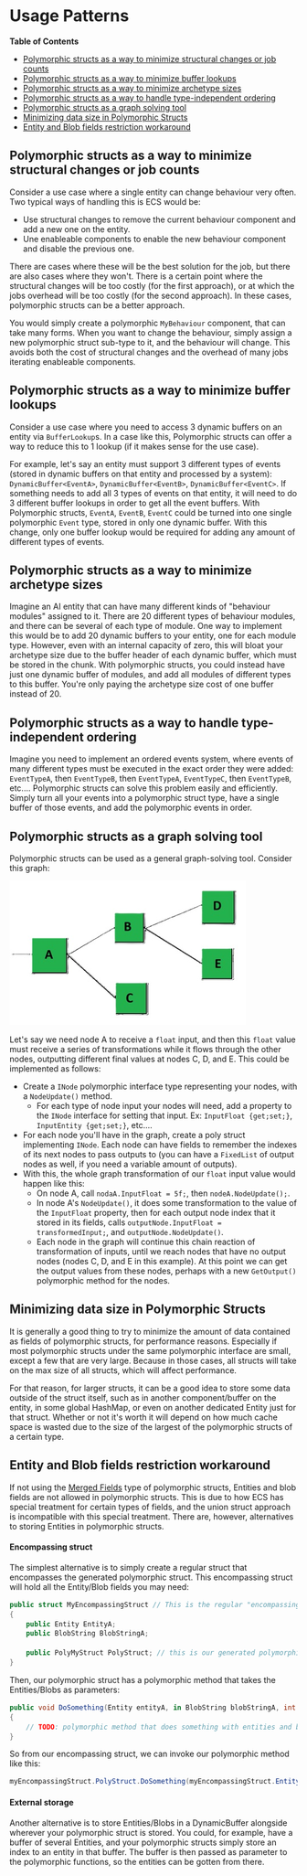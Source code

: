 
# Usage Patterns

**Table of Contents**
* [Polymorphic structs as a way to minimize structural changes or job counts](#polymorphic-structs-as-a-way-to-minimize-structural-changes-or-job-counts)
* [Polymorphic structs as a way to minimize buffer lookups](#polymorphic-structs-as-a-way-to-minimize-buffer-lookups)
* [Polymorphic structs as a way to minimize archetype sizes](#polymorphic-structs-as-a-way-to-minimize-archetype-sizes)
* [Polymorphic structs as a way to handle type-independent ordering](#polymorphic-structs-as-a-way-to-handle-type-independent-ordering)
* [Polymorphic structs as a graph solving tool](#polymorphic-structs-as-a-graph-solving-tool)
* [Minimizing data size in Polymorphic Structs](#minimizing-data-size-in-polymorphic-structs)
* [Entity and Blob fields restriction workaround](#entity-and-blob-fields-restriction-workaround)


## Polymorphic structs as a way to minimize structural changes or job counts

Consider a use case where a single entity can change behaviour very often. Two typical ways of handling this is ECS would be:
* Use structural changes to remove the current behaviour component and add a new one on the entity.
* Une enableable components to enable the new behaviour component and disable the previous one.

There are cases where these will be the best solution for the job, but there are also cases where they won't. There is a certain point where the structural changes will be too costly (for the first approach), or at which the jobs overhead will be too costly (for the second approach). In these cases, polymorphic structs can be a better approach.

You would simply create a polymorphic `MyBehaviour` component, that can take many forms. When you want to change the behaviour, simply assign a new polymorphic struct sub-type to it, and the behaviour will change. This avoids both the cost of structural changes and the overhead of many jobs iterating enableable components.


## Polymorphic structs as a way to minimize buffer lookups

Consider a use case where you need to access 3 dynamic buffers on an entity via `BufferLookup`s. In a case like this, Polymorphic structs can offer a way to reduce this to 1 lookup (if it makes sense for the use case).

For example, let's say an entity must support 3 different types of events (stored in dynamic buffers on that entity and processed by a system): `DynamicBuffer<EventA>`, `DynamicBuffer<EventB>`, `DynamicBuffer<EventC>`. If something needs to add all 3 types of events on that entity, it will need to do 3 different buffer lookups in order to get all the event buffers. With Polymorphic structs, `EventA`, `EventB`, `EventC` could be turned into one single polymorphic `Event` type, stored in only one dynamic buffer. With this change, only one buffer lookup would be required for adding any amount of different types of events.


## Polymorphic structs as a way to minimize archetype sizes

Imagine an AI entity that can have many different kinds of "behaviour modules" assigned to it. There are 20 different types of behaviour modules, and there can be several of each type of module. One way to implement this would be to add 20 dynamic buffers to your entity, one for each module type. However, even with an internal capacity of zero, this will bloat your archetype size due to the buffer header of each dynamic buffer, which must be stored in the chunk. With polymorphic structs, you could instead have just one dynamic buffer of modules, and add all modules of different types to this buffer. You're only paying the archetype size cost of one buffer instead of 20.


## Polymorphic structs as a way to handle type-independent ordering

Imagine you need to implement an ordered events system, where events of many different types must be executed in the exact order they were added: `EventTypeA`, then `EventTypeB`, then `EventTypeA`, `EventTypeC`, then `EventTypeB`, etc.... Polymorphic structs can solve this problem easily and efficiently. Simply turn all your events into a polymorphic struct type, have a single buffer of those events, and add the polymorphic events in order.


## Polymorphic structs as a graph solving tool

Polymorphic structs can be used as a general graph-solving tool. Consider this graph:

![](./Images/nodegraph.jpg)

Let's say we need node A to receive a `float` input, and then this `float` value must receive a series of transformations while it flows through the other nodes, outputting different final values at nodes C, D, and E. This could be implemented as follows:
* Create a `INode` polymorphic interface type representing your nodes, with a `NodeUpdate()` method. 
    * For each type of node input your nodes will need, add a property to the `INode` interface for setting that input. Ex: `InputFloat {get;set;}`, `InputEntity {get;set;}`, etc....
* For each node you'll have in the graph, create a poly struct implementing `INode`. Each node can have fields to remember the indexes of its next nodes to pass outputs to (you can have a `FixedList` of output nodes as well, if you need a variable amount of outputs).
* With this, the whole graph transformation of our `float` input value would happen like this:
    * On node A, call `nodaA.InputFloat = 5f;`, then `nodeA.NodeUpdate();`.
    * In node A's `NodeUpdate()`, it does some transformation to the value of the `InputFloat` property, then for each output node index that it stored in its fields, calls `outputNode.InputFloat = transformedInput;`, and `outputNode.NodeUpdate()`.
    * Each node in the graph will continue this chain reaction of transformation of inputs, until we reach nodes that have no output nodes (nodes C, D, and E in this example). At this point we can get the output values from these nodes, perhaps with a new `GetOutput()` polymorphic method for the nodes.


## Minimizing data size in Polymorphic Structs

It is generally a good thing to try to minimize the amount of data contained as fields of polymorphic structs, for performance reasons. Especially if most polymorphic structs under the same polymorphic interface are small, except a few that are very large. Because in those cases, all structs will take on the max size of all structs, which will affect performance.

For that reason, for larger structs, it can be a good idea to store some data outside of the struct itself, such as in another component/buffer on the entity, in some global HashMap, or even on another dedicated Entity just for that struct. Whether or not it's worth it will depend on how much cache space is wasted due to the size of the largest of the polymorphic structs of a certain type.


## Entity and Blob fields restriction workaround

If not using the [Merged Fields](./poly-struct-types.md/#merged-fields-struct) type of polymorphic structs, Entities and blob fields are not allowed in polymorphic structs. This is due to how ECS has special treatment for certain types of fields, and the union struct approach is incompatible with this special treatment. There are, however, alternatives to storing Entities in polymorphic structs.

#### Encompassing struct

The simplest alternative is to simply create a regular struct that encompasses the generated polymorphic struct. This encompassing struct will hold all the Entity/Blob fields you may need:
```cs
public struct MyEncompassingStruct // This is the regular "encompassing struct"
{
    public Entity EntityA;
    public BlobString BlobStringA;

    public PolyMyStruct PolyStruct; // this is our generated polymorphic struct
}
```

Then, our polymorphic struct has a polymorphic method that takes the Entities/Blobs as parameters:
```cs
public void DoSomething(Entity entityA, in BlobString blobStringA, int val)
{
    // TODO: polymorphic method that does something with entities and blobs
}
```

So from our encompassing struct, we can invoke our polymorphic method like this:
```cs
myEncompassingStruct.PolyStruct.DoSomething(myEncompassingStruct.EntityA, in myEncompassingStruct.BlobStringA, val);
```


#### External storage

Another alternative is to store Entities/Blobs in a DynamicBuffer alongside wherever your polymorphic struct is stored. You could, for example, have a buffer of several Entities, and your polymorphic structs simply store an index to an entity in that buffer. The buffer is then passed as parameter to the polymorphic functions, so the entities can be gotten from there.

